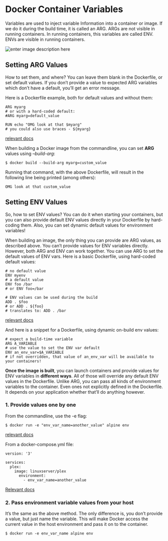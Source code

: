 # Docker Container Variables
Variables are used to inject variable Information into a container or image.
If we do it during the build time, it is called an ARG. ARGs are not visible in running containers.
In running containers, this variables are called ENV. ENVs are visible in running containers.

![enter image description here](https://github.com/joe-speedboat/workshop.docker/raw/main/images/docker_env_arg.png)
## Setting ARG Values
How to set them, and where? 
You can leave them blank in the Dockerfile, or set default values. 
If you don’t provide a value to expected ARG variables which don’t have a default, you’ll get an error message.

Here is a Dockerfile example, both for default values and without them:

```
ARG myarg
# or with a hard-coded default:
#ARG myarg=default_value

RUN echo "OMG look at that $myarg"
# you could also use braces - ${myarg}

```

[relevant docs](https://docs.docker.com/engine/reference/builder/#arg)

When building a Docker image from the commandline, you can set **ARG** values using _–build-arg_:

```
$ docker build --build-arg myarg=custom_value

```

Running that command, with the above Dockerfile, will result in the following line being printed (among others):

```
OMG look at that custom_value

```

## Setting ENV Values

So, how to set ENV values? 
You can do it when starting your containers, but you can also provide default ENV values directly in your Dockerfile by hard-coding them. Also, you can set dynamic default values for environment variables!

When building an image, the only thing you can provide are ARG values, as described above. 
You can’t provide values for ENV variables directly. 
However, both ARG and ENV can work together. 
You can use ARG to set the default values of ENV vars. 
Here is a basic Dockerfile, using hard-coded default values:

```
# no default value
ENV myenv
# a default value
ENV foo /bar
# or ENV foo=/bar

# ENV values can be used during the build
ADD . $foo
# or ADD . ${foo}
# translates to: ADD . /bar
```

[relevant docs](https://docs.docker.com/engine/reference/builder/#env)

And here is a snippet for a Dockerfile, using dynamic on-build env values:

```
# expect a build-time variable
ARG A_VARIABLE
# use the value to set the ENV var default
ENV an_env_var=$A_VARIABLE
# if not overridden, that value of an_env_var will be available to your containers!
```

**Once the image is built**, you can launch containers and provide values for ENV variables in **different ways**. All of those will override any default ENV values in the Dockerfile. 
Unlike ARG, you can pass all kinds of environment variables to the container. Even ones not explicitly defined in the Dockerfile. 
It depends on your application whether that’ll do anything however.

### 1. Provide values one by one
From the commandline, use the -e flag:
```
$ docker run -e "env_var_name=another_value" alpine env

```
[relevant docs](https://docs.docker.com/engine/reference/builder/#environment-replacement)

From a docker-compose.yml file:

```
version: '3'

services:
  plex:
    image: linuxserver/plex
      environment:
        - env_var_name=another_value

```

[Relevant docs](https://docs.docker.com/compose/compose-file/#environment)

### 2. Pass environment variable values from your host

It’s the same as the above method. The only difference is, you don’t provide a value, but just name the variable. This will make Docker access the current value in the host environment and pass it on to the container.

```
$ docker run -e env_var_name alpine env

```
<!--stackedit_data:
eyJoaXN0b3J5IjpbMTEyNDA5NzcwNSwtOTQ3ODM3NTYzXX0=
-->